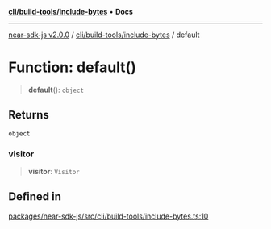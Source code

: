 [**cli/build-tools/include-bytes**](../README.md) • **Docs**

***

[near-sdk-js v2.0.0](../../../../packages.md) / [cli/build-tools/include-bytes](../README.md) / default

# Function: default()

> **default**(): `object`

## Returns

`object`

### visitor

> **visitor**: `Visitor`

## Defined in

[packages/near-sdk-js/src/cli/build-tools/include-bytes.ts:10](https://github.com/dim-daskalov/near-sdk-js/blob/0bae67c8fac52fa6fac6b3698d8164f5618f8e2c/packages/near-sdk-js/src/cli/build-tools/include-bytes.ts#L10)
